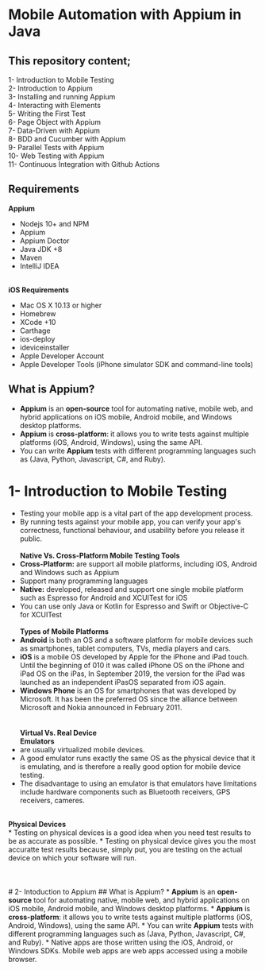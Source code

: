 # Mobile Automation with Appium in Java

## This repository content;
1- Introduction to Mobile Testing<br>
2- Introduction to Appium<br>
3- Installing and running Appium<br>
4- Interacting with Elements<br>
5- Writing the First Test<br>
6- Page Object with Appium<br>
7- Data-Driven with Appium<br>
8- BDD and Cucumber with Appium<br>
9- Parallel Tests with Appium<br>
10- Web Testing with Appium<br>
11- Continuous Integration with Github Actions<br>

## Requirements
<b>Appium</b>

* Nodejs 10+ and NPM
* Appium
* Appium Doctor
* Java JDK +8
* Maven
* IntelliJ IDEA
<br>
<b>iOS Requirements</b>

* Mac OS X 10.13 or higher
* Homebrew
* XCode +10
* Carthage
* ios-deploy
* ideviceinstaller
* Apple Developer Account
* Apple Developer Tools (iPhone simulator SDK and command-line tools)

## What is Appium?
* <b>Appium</b> is an <b>open-source</b> tool for automating native, mobile web, and hybrid applications on iOS mobile, Android mobile, and Windows desktop platforms.
* <b>Appium</b> is <b>cross-platform</b>: it allows you to write tests against multiple platforms (iOS, Android, Windows), using the same API.
* You can write <b>Appium</b> tests with different programming languages such as (Java, Python, Javascript, C#, and Ruby).

# 1- Introduction to Mobile Testing
* Testing your mobile app is a vital part of the app development process.
* By running tests against your mobile app, you can verify your app's correctness, functional behaviour, and usability before you release it public.
<br><br>
<b> Native Vs. Cross-Platform Mobile Testing Tools</b><br>
* <b>Cross-Platform:</b> are support all mobile platforms, including iOS, Android and Windows such as Appium<br>
* Support many programming languages<br>
* <b>Native:</b> developed, released and support one single mobile platform such as Espresso for Android and XCUITest for iOS<br>
* You can use only Java or Kotlin for Espresso and Swift or Objective-C for XCUITest
<br><br>
<b>Types of Mobile Platforms</b><br>
* <b>Android</b> is both an OS and a software platform for mobile devices such as smartphones, tablet computers, TVs, media players and cars.<br>
* <b>iOS</b> is a mobile OS developed by Apple for the iPhone and iPad touch. Until the beginning of 010 it was called iPhone OS on the iPhone and iPad OS on the iPas, In September 2019, the version for the iPad was launched as an independent iPasOS separated from iOS again.<br>
* <b>Windows Phone</b> is an OS for smartphones that was developed by Microsoft. It has been the preferred OS since the alliance between Microsoft and Nokia announced in February 2011.<br>
<br><br>
<b> Virtual Vs. Real Device</b><br>
<b>Emulators</b><br>
* are usually virtualized mobile devices.
* A good emulator runs exactly the same OS as the physical device that it is emulating, and is therefore a really good option for mobile device testing.
* The disadvantage to using an emulator is that emulators have limitations include hardware components such as Bluetooth receivers, GPS receivers, cameres.
<br>
<b>Physical Devices</b><br>
* Testing on physical devices is a good idea when you need test results to be as accurate as possible.
* Testing on physical device gives you the most accuratte test results because, simply put, you are testing on the actual device on which your software will run.
<br><br>
<br><br>
# 2- Intoduction to Appium
## What is Appium?
* <b>Appium</b> is an <b>open-source</b> tool for automating native, mobile web, and hybrid applications on iOS mobile, Android mobile, and Windows desktop platforms.
* <b>Appium</b> is <b>cross-platform</b>: it allows you to write tests against multiple platforms (iOS, Android, Windows), using the same API.
* You can write <b>Appium</b> tests with different programming languages such as (Java, Python, Javascript, C#, and Ruby).
* Native apps are those written using the iOS, Android, or Windows SDKs. Mobile web apps are web apps accessed using a mobile browser.








